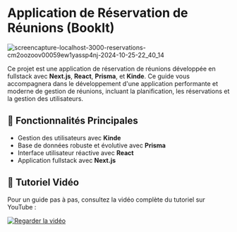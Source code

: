 # Application de Réservation de Réunions (BookIt)

![screencapture-localhost-3000-reservations-cm2oozoov00059ew1yassp4nj-2024-10-25-22_40_14](https://github.com/user-attachments/assets/715551af-3c42-4867-b071-a133b1dc1524)


Ce projet est une application de réservation de réunions développée en fullstack avec **Next.js**, **React**, **Prisma**, et **Kinde**. Ce guide vous accompagnera dans le développement d'une application performante et moderne de gestion de réunions, incluant la planification, les réservations et la gestion des utilisateurs.

## 🚀 Fonctionnalités Principales

- Gestion des utilisateurs avec **Kinde**
- Base de données robuste et évolutive avec **Prisma**
- Interface utilisateur réactive avec **React**
- Application fullstack avec **Next.js**

## 🎥 Tutoriel Vidéo

Pour un guide pas à pas, consultez la vidéo complète du tutoriel sur YouTube :

[![Regarder la vidéo](https://img.youtube.com/vi/_ICz8Tj3fzU/maxresdefault.jpg)](https://youtu.be/_ICz8Tj3fzU)


